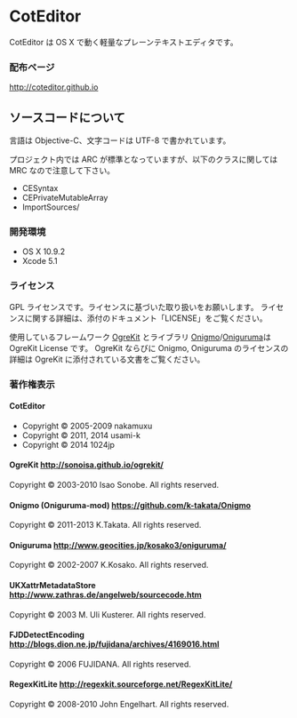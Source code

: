 
CotEditor
=============================
CotEditor は OS X で動く軽量なプレーンテキストエディタです。


### 配布ページ
<http://coteditor.github.io>



ソースコードについて
-----------------------------
言語は Objective-C、文字コードは UTF-8 で書かれています。

プロジェクト内では ARC が標準となっていますが、以下のクラスに関しては MRC なので注意して下さい。

- CESyntax
- CEPrivateMutableArray
- ImportSources/


### 開発環境
- OS X 10.9.2
- Xcode 5.1


### ライセンス
GPL ライセンスです。ライセンスに基づいた取り扱いをお願いします。
ライセンスに関する詳細は、添付のドキュメント「LICENSE」をご覧ください。

使用しているフレームワーク [OgreKit](http://sonoisa.github.io/ogrekit/) とライブラリ [Onigmo](https://github.com/k-takata/Onigmo)/[Oniguruma](http://www.geocities.jp/kosako3/oniguruma/)は OgreKit License です。
OgreKit ならびに Onigmo, Oniguruma のライセンスの詳細は OgreKit に添付されている文書をご覧ください。


### 著作権表示
#### CotEditor
- Copyright © 2005-2009 nakamuxu
- Copyright © 2011, 2014 usami-k
- Copyright © 2014 1024jp

#### OgreKit <http://sonoisa.github.io/ogrekit/>
Copyright © 2003-2010 Isao Sonobe. All rights reserved.

#### Onigmo (Oniguruma-mod) <https://github.com/k-takata/Onigmo>
Copyright © 2011-2013  K.Takata. All rights reserved. 

#### Oniguruma <http://www.geocities.jp/kosako3/oniguruma/>
Copyright © 2002-2007  K.Kosako. All rights reserved.

#### UKXattrMetadataStore <http://www.zathras.de/angelweb/sourcecode.htm>
Copyright © 2003 M. Uli Kusterer. All rights reserved.

#### FJDDetectEncoding <http://blogs.dion.ne.jp/fujidana/archives/4169016.html>
Copyright © 2006 FUJIDANA. All rights reserved.

#### RegexKitLite <http://regexkit.sourceforge.net/RegexKitLite/>
Copyright © 2008-2010 John Engelhart. All rights reserved.
